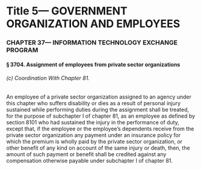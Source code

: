 
# Title 5— GOVERNMENT ORGANIZATION AND EMPLOYEES
### CHAPTER 37— INFORMATION TECHNOLOGY EXCHANGE PROGRAM
#### § 3704. Assignment of employees from private sector organizations
###### (c) Coordination With Chapter 81.

An employee of a private sector organization assigned to an agency under this chapter who suffers disability or dies as a result of personal injury sustained while performing duties during the assignment shall be treated, for the purpose of subchapter I of chapter 81, as an employee as defined by section 8101 who had sustained the injury in the performance of duty, except that, if the employee or the employee’s dependents receive from the private sector organization any payment under an insurance policy for which the premium is wholly paid by the private sector organization, or other benefit of any kind on account of the same injury or death, then, the amount of such payment or benefit shall be credited against any compensation otherwise payable under subchapter I of chapter 81.

